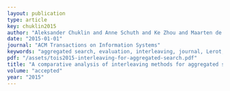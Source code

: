 ```yaml
---
layout: publication
type: article
key: chuklin2015
author: "Aleksander Chuklin and Anne Schuth and Ke Zhou and Maarten de Rijke"
date: "2015-01-01"
journal: "ACM Transactions on Information Systems"
keywords: "aggregated search, evaluation, interleaving, journal, Lerot, TOIS"
pdf: "/assets/tois2015-interleaving-for-aggregated-search.pdf"
title: "A comparative analysis of interleaving methods for aggregated search"
volume: "accepted"
year: "2015"
---
```

